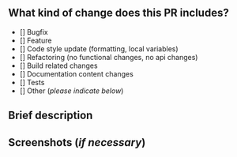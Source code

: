 ## What kind of change does this PR includes?

- [] Bugfix
- [] Feature
- [] Code style update (formatting, local variables)
- [] Refactoring (no functional changes, no api changes)
- [] Build related changes
- [] Documentation content changes
- [] Tests
- [] Other (*please indicate below*)


## Brief description 

## Screenshots (*if necessary*)
